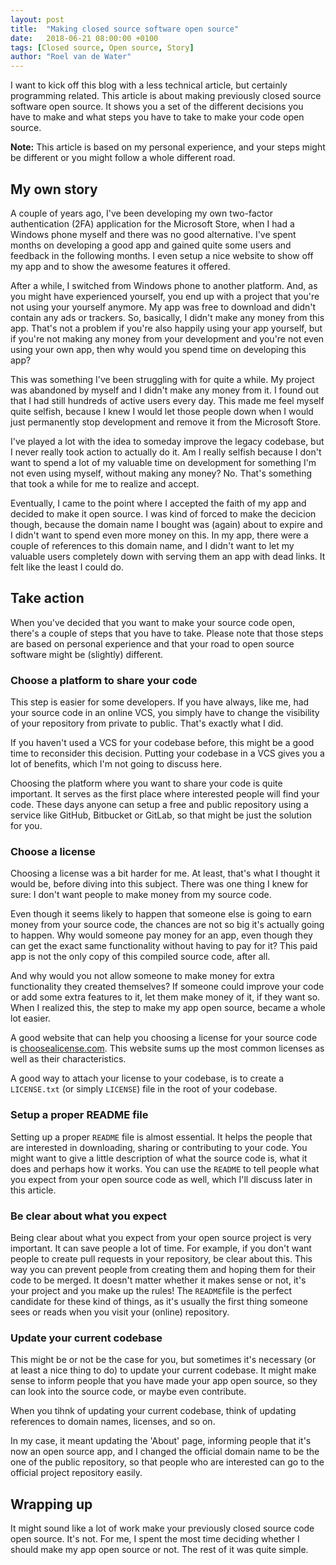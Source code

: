 ```yaml
---
layout: post
title:  "Making closed source software open source"
date:   2018-06-21 08:00:00 +0100
tags: [Closed source, Open source, Story]
author: "Roel van de Water"
---
```

I want to kick off this blog with a less technical article, but certainly programming related. This article is about making previously closed source software open source. It shows you a set of the different decisions you have to make and what steps you have to take to make your code open source.

**Note:** This article is based on my personal experience, and your steps might be different or you might follow a whole different road.

## My own story
A couple of years ago, I've been developing my own two-factor authentication (2FA) application for the Microsoft Store, when I had a Windows phone myself and there was no good alternative. I've spent months on developing a good app and gained quite some users and feedback in the following months. I even setup a nice website to show off my app and to show the awesome features it offered.

After a while, I switched from Windows phone to another platform. And, as you might have experienced yourself, you end up with a project that you're not using your yourself anymore. My app was free to download and didn't contain any ads or trackers. So, basically, I didn't make any money from this app. That's not a problem if you're also happily using your app yourself, but if you're not making any money from your development and you're not even using your own app, then why would you spend time on developing this app?

This was something I've been struggling with for quite a while. My project was abandoned by myself and I didn't make any money from it. I found out that I had still hundreds of active users every day. This made me feel myself quite selfish, because I knew I would let those people down when I would just permanently stop development and remove it from the Microsoft Store.

I've played a lot with the idea to someday improve the legacy codebase, but I never really took action to actually do it. Am I really selfish because I don't want to spend a lot of my valuable time on development for something I'm not even using myself, without making any money? No. That's something that took a while for me to realize and accept.

Eventually, I came to the point where I accepted the faith of my app and decided to make it open source. I was kind of forced to make the decicion though, because the domain name I bought was (again) about to expire and I didn't want to spend even more money on this. In my app, there were a couple of references to this domain name, and I didn't want to let my valuable users completely down with serving them an app with dead links. It felt like the least I could do.

## Take action
When you've decided that you want to make your source code open, there's a couple of steps that you have to take. Please note that those steps are based on personal experience and that your road to open source software might be (slightly) different.

### Choose a platform to share your code
This step is easier for some developers. If you have always, like me, had your source code in an online VCS, you simply have to change the visibility of your repository from private to public. That's exactly what I did.

If you haven't used a VCS for your codebase before, this might be a good time to reconsider this decision. Putting your codebase in a VCS gives you a lot of benefits, which I'm not going to discuss here.

Choosing the platform where you want to share your code is quite important. It serves as the first place where interested people will find your code. These days anyone can setup a free and public repository using a service like GitHub, Bitbucket or GitLab, so that might be just the solution for you.

### Choose a license
Choosing a license was a bit harder for me. At least, that's what I thought it would be, before diving into this subject. There was one thing I knew for sure: I don't want people to make money from my source code.

Even though it seems likely to happen that someone else is going to earn money from your source code, the chances are not so big it's actually going to happen. Why would someone pay money for an app, even though they can get the exact same functionality without having to pay for it? This paid app is not the only copy of this compiled source code, after all.

And why would you not allow someone to make money for extra functionality they created themselves? If someone could improve your code or add some extra features to it, let them make money of it, if they want so. When I realized this, the step to make my app open source, became a whole lot easier.

A good website that can help you choosing a license for your source code is [choosealicense.com](https://choosealicense.com). This website sums up the most common licenses as well as their characteristics.

A good way to attach your license to your codebase, is to create a `LICENSE.txt` (or simply `LICENSE`) file in the root of your codebase.

### Setup a proper README file
Setting up a proper `README` file is almost essential. It helps the people that are interested in downloading, sharing or contributing to your code. You might want to give a little description of what the source code is, what it does and perhaps how it works. You can use the `README` to tell people what you expect from your open source code as well, which I'll discuss later in this article.

### Be clear about what you expect
Being clear about what you expect from your open source project is very important. It can save people a lot of time. For example, if you don't want people to create pull requests in your repository, be clear about this. This way you can prevent people from creating them and hoping them for their code to be merged. It doesn't matter whether it makes sense or not, it's your project and you make up the rules! The `README`file is the perfect candidate for these kind of things, as it's usually the first thing someone sees or reads when you visit your (online) repository.

### Update your current codebase
This might be or not be the case for you, but sometimes it's necessary (or at least a nice thing to do) to update your current codebase. It might make sense to inform people that you have made your app open source, so they can look into the source code, or maybe even contribute.

When you tihnk of updating your current codebase, think of updating references to domain names, licenses, and so on.

In my case, it meant updating the 'About' page, informing people that it's now an open source app, and I changed the official domain name to be the one of the public repository, so that people who are interested can go to the official project repository easily.

## Wrapping up
It might sound like a lot of work make your previously closed source code open source. It's not. For me, I spent the most time deciding whether I should make my app open source or not. The rest of it was quite simple.
